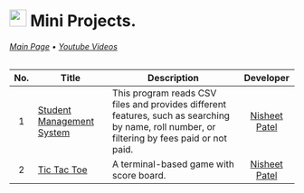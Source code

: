# <img src="https://img.shields.io/badge/C-00599C?style=for-the-badge&logo=c&logoColor=white" height=30> Mini Projects.
######  [Main Page](https://github.com/Nisheet-Patel/Mini-Projects)  •   [ Youtube Videos ](https://www.youtube.com/@Nisheet-Patel) 

| No. | Title | Description | Developer  |
|:--:| ------------- |-------------|:-----:|
| 1 | [Student Management System](../C/Student%20Management%20System/) | This program reads CSV files and provides different features, such as searching by name, roll number, or filtering by fees paid or not paid. | [Nisheet Patel](https://github.com/Nisheet-Patel) |
| 2 | [Tic Tac Toe](../C/Tic%20Tac%20Toe/) | A terminal-based game with score board. | [Nisheet Patel](https://github.com/Nisheet-Patel) |